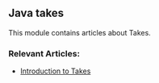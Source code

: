 ## Java takes

This module contains articles about Takes.

### Relevant Articles:
- [Introduction to Takes](https://www.baeldung.com/java-takes)

